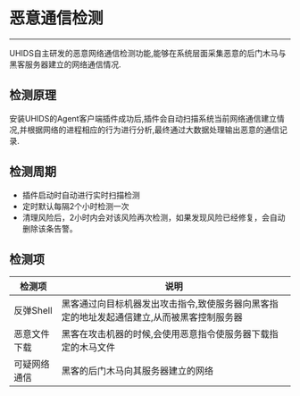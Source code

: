 

# 恶意通信检测 
___

UHIDS自主研发的恶意网络通信检测功能,能够在系统层面采集恶意的后门木马与黑客服务器建立的网络通信情况.

## 检测原理

安装UHIDS的Agent客户端插件成功后,插件会自动扫描系统当前网络通信建立情况,并根据网络的进程相应的行为进行分析,最终通过大数据处理输出恶意的通信记录.

## 检测周期

- 插件启动时自动进行实时扫描检测
- 定时默认每隔2个小时检测一次
- 清理风险后，2小时内会对该风险再次检测，如果发现风险已经修复，会自动删除该条告警。

## 检测项

| 检测项    | 说明                   |
| ------ | -------------------- |
| 反弹Shell   | 黑客通过向目标机器发出攻击指令,致使服务器向黑客指定的地址发起通信建立,从而被黑客控制服务器    |
| 恶意文件下载 | 黑客在攻击机器的时候,会使用恶意指令使服务器下载指定的木马文件 |
| 可疑网络通信 |  黑客的后门木马向其服务器建立的网络 |
